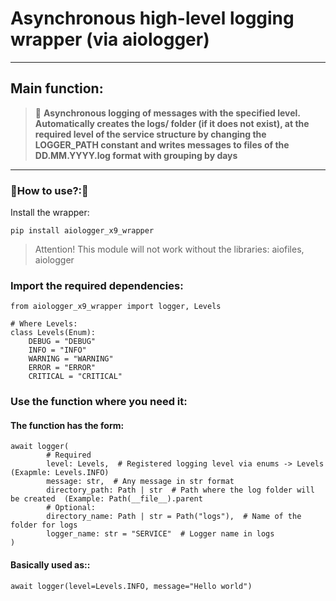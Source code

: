 # Asynchronous high-level logging wrapper (via aiologger)

---

## Main function:

> 🔶 **Asynchronous logging of messages with the specified level. Automatically creates the logs/ folder (if it does not
exist), at the required level of the service structure by changing the LOGGER_PATH constant and writes messages to files
of the DD.MM.YYYY.log format with grouping by days**

---

### 🔹How to use?:🧩

Install the wrapper:

```shell
pip install aiologger_x9_wrapper
```

> Attention! This module will not work without the libraries: aiofiles, aiologger

### Import the required dependencies:

```
from aiologger_x9_wrapper import logger, Levels

# Where Levels:
class Levels(Enum):
    DEBUG = "DEBUG"
    INFO = "INFO"
    WARNING = "WARNING"
    ERROR = "ERROR"
    CRITICAL = "CRITICAL"
```

### Use the function where you need it:

#### The function has the form:
```
await logger(
        # Required
        level: Levels,  # Registered logging level via enums -> Levels (Exapmle: Levels.INFO)
        message: str,  # Any message in str format
        directory_path: Path | str  # Path where the log folder will be created  (Example: Path(__file__).parent
        # Optional:
        directory_name: Path | str = Path("logs"),  # Name of the folder for logs
        logger_name: str = "SERVICE"  # Logger name in logs
)
```

#### Basically used as::
```
await logger(level=Levels.INFO, message="Hello world")
```
